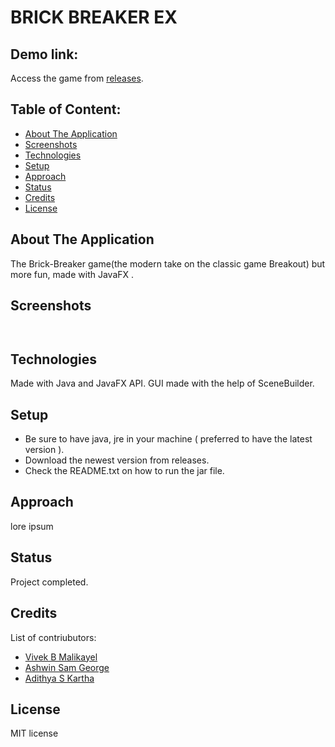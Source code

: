 # BRICK BREAKER EX

## Demo link:
Access the game from [releases](https://github.com/VivekBM22/BrickBreakerEX/releases/tag/Latest).

## Table of Content:

- [About The Application](#about-the-application)
- [Screenshots](#screenshots)
- [Technologies](#technologies)
- [Setup](#setup)
- [Approach](#approach)
- [Status](#status)
- [Credits](#credits)
- [License](#license)

## About The Application
The Brick-Breaker game(the modern take on the classic game Breakout) but more fun, made with JavaFX .

## Screenshots
`
`

## Technologies
Made with Java and JavaFX API.
GUI made with the help of SceneBuilder.

## Setup
- Be sure to have java, jre in your machine ( preferred to have the latest version ).
- Download the newest version from releases.
- Check the README.txt on how to run the jar file.

## Approach
lore ipsum

## Status
Project completed.

## Credits
List of contriubutors:
- [Vivek B Malikayel](https://github.com/VivekBM22)
- [Ashwin Sam George](https://github.com/AshwinC8)
- [Adithya S Kartha](https://github.com/AadiSKartha)


## License
MIT license
